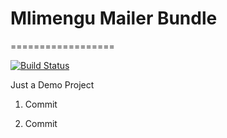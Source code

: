 # Mlimengu Mailer Bundle
==================

[![Build Status](https://travis-ci.org/djae138/MlimenguMailerBundle.svg?branch=master)](https://travis-ci.org/djae138/MlimenguMailerBundle)

Just a Demo Project
1. Commit

2. Commit